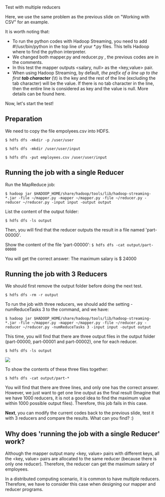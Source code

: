 Test with multiple reducers

Here, we use the same problem as the previous slide on "Working with CSV" for an example. 

It is worth noting that:
- To run the python codes with Hadoop Streaming, you need to add #!/usr/bin/python in the top line of your *.py files. 
This tells Hadoop where to find the python interpreter.
- We changed both mapper.py and reducer.py , the previous codes are in the comments.
- In this test the mapper outputs <salary, null> as the <key,value> pair.
- When using Hadoop Streaming, by default, *the prefix of a line up to the first **tab character*** (\t) is the key and the 
rest of the line (excluding the tab character) will be the value. If there is no tab character in the line, then the 
entire line is considered as key and the value is null. More details can be found here.

Now, let's start the test!
## Preparation

We need to copy the file empolyees.csv into HDFS.

```$ hdfs dfs -mkdir -p /user/user```

```$ hdfs dfs -mkdir /user/user/input```

```$ hdfs dfs -put employees.csv /user/user/input```

## Running the job with a single Reducer

Run the MapReduce job:

```$ hadoop jar $HADOOP_HOME/share/hadoop/tools/lib/hadoop-streaming-*.jar -file ~/mapper.py -mapper ~/mapper.py -file ~/reducer.py -reducer ~/reducer.py -input input -output output```

List the content of the output folder:

```$ hdfs dfs -ls output```

Then, you will find that the reducer outputs the result in a file named 'part-00000'.

Show the content of the file 'part-00000':
```$ hdfs dfs -cat output/part-00000```

You will get the correct answer: The maximum salary is $ 24000

## Running the job with 3 Reducers

We should first remove the output folder before doing the next test.

```$ hdfs dfs -rm -r output```

To run the job with three reducers, we should add the setting -numReduceTasks 3 to the command, and we have:

```$ hadoop jar $HADOOP_HOME/share/hadoop/tools/lib/hadoop-streaming-*.jar -file ~/mapper.py -mapper ~/mapper.py -file ~/reducer.py -reducer ~/reducer.py -numReduceTasks 3 -input input -output output```

This time, you will find that there are three output files in the output folder (part-00000, part-00001 and part-00002), 
one for each reducer.

```$ hdfs dfs -ls output```

<img src="test_with_multiple_reducers.png"/>

To show the contents of these three files together:

```$ hdfs dfs -cat output/part-*```

You will find that there are three lines, and only one has the correct answer. However, we just want to get one line 
output as the final result (Imagine that we have 1000 reducers, it is not a good idea to find the maximum value within 
1000 possible output files). Therefore, this job fails in this case.

**Next**, you can modify the current codes back to the previous slide, test it with 3 reducers and compare the results. 
What can you find? :)

## Why does 'running the job with a single Reducer' work?

Although the mapper output many <key, value> pairs with different keys, all the <key, value> pairs are allocated to the 
same reducer (because there is only one reducer). Therefore, the reducer can get the maximum salary of employees.

In a distributed computing scenario, it is common to have multiple reducers. Therefore, we have to consider this case 
when designing our mapper and reducer programs.